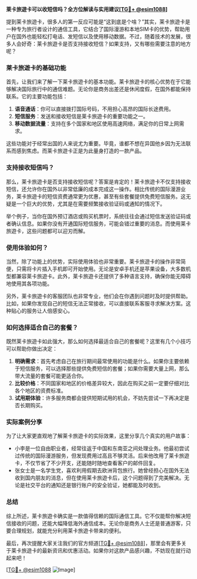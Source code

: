 **莱卡旅遊卡可以收短信吗？全方位解读与实用建议[[TG💪+ @esim1088](https://t.me/s/esim1088)]**

提到莱卡旅遊卡，很多人的第一反应可能是“这到底是个啥？”其实，莱卡旅遊卡是一种专为旅行者设计的通信工具，它结合了国际漫游和本地SIM卡的优势，帮助用户在国外也能轻松打电话、发短信以及使用移动数据。不过，随着技术的发展，很多人会好奇：莱卡旅遊卡是否支持接收短信？如果支持，又有哪些需要注意的地方呢？

### 莱卡旅遊卡的基础功能

首先，让我们来了解一下莱卡旅遊卡的基本功能。莱卡旅遊卡的核心优势在于它能够解决国际旅行中的通信难题。无论你是商务出差还是休闲度假，在国外都能保持联系。它的主要功能包括：

1. **语音通话**：你可以直接拨打国际号码，不用担心高昂的国际长途费用。
2. **短信服务**：发送和接收短信是莱卡旅遊卡的重要功能之一。
3. **移动数据流量**：支持在多个国家和地区使用高速网络，满足你的日常上网需求。

这些功能对于经常出国的人来说尤为重要。毕竟，谁都不想在异国他乡因为无法联系而感到焦虑。而莱卡旅遊卡正是为此量身打造的一款产品。

### 支持接收短信吗？

那么，莱卡旅遊卡是否支持接收短信呢？答案是肯定的！莱卡旅遊卡不仅支持接收短信，还允许你在国外以非常低廉的成本完成这一操作。相比传统的国际漫游业务，莱卡旅遊卡的短信资费通常更为优惠，甚至有些套餐提供免费短信服务。这无疑是一个巨大的优势，尤其是在需要频繁接收验证码或通知的情况下。

举个例子，当你在国外预订酒店或购买机票时，系统往往会通过短信发送验证码或者确认信息。如果你没有开通国际短信服务，可能会错过重要的消息。而使用莱卡旅遊卡，这些问题都可以迎刃而解。

### 使用体验如何？

当然，除了功能上的优势，实际使用体验也非常重要。莱卡旅遊卡的操作非常简便，只需将卡片插入手机即可开始使用。无论是安卓手机还是苹果设备，大多数机型都兼容莱卡旅遊卡。此外，莱卡旅遊卡还提供了多种语言支持，确保你能无障碍地使用其各项功能。

另外，莱卡旅遊卡的客服团队也非常专业，他们会在你遇到问题时及时提供帮助。比如，如果你发现自己的短信无法正常接收，可以直接联系客服寻求解决方案。这种贴心的服务让人倍感安心。

### 如何选择适合自己的套餐？

既然莱卡旅遊卡如此强大，那么如何选择最适合自己的套餐呢？这里有几个小技巧可以帮助你做出决定：

1. **明确需求**：首先考虑自己在旅行期间最常使用的功能是什么。如果你主要依赖于短信服务，可以选择那些提供免费短信的套餐；如果你需要大量上网，那么带大流量的套餐可能更适合你。
2. **比较价格**：不同国家和地区的价格差异较大，因此在购买之前一定要仔细对比各个地区的资费标准。
3. **试用期体验**：许多服务商都会提供短期试用的机会，不妨先尝试一下再决定是否长期购买。

### 实际案例分享

为了让大家更直观地了解莱卡旅遊卡的实际效果，这里分享几个真实的用户故事：

- 小李是一位自由职业者，经常往返于中国和东南亚之间处理业务。他最初尝试过传统的国际漫游服务，但发现费用过高且不够灵活。后来他改用了莱卡旅遊卡，不仅节省了不少开支，还能随时随地查看客户的邮件回复。
- 张女士是一名学生党，喜欢利用假期去欧洲背包旅行。她曾经担心在国外无法收到国内朋友的消息，但在使用莱卡旅遊卡后，这个问题得到了完美解决。无论是社交平台的通知还是银行账户的安全验证，她都能及时收到。

### 总结

综上所述，莱卡旅遊卡确实是一款值得信赖的国际通信工具。它不仅能帮你解决短信接收的问题，还能大幅降低海外通信成本。无论你是商务人士还是普通游客，只要合理规划，就能充分利用莱卡旅遊卡带来的便利。

最后，再次提醒大家关注我们的官方频道[[TG💪+ @esim1088](https://t.me/s/esim1088)]，那里会有更多关于莱卡旅遊卡的最新资讯和优惠活动。如果你对这款产品感兴趣，不妨现在就行动起来吧！

[[TG💪+ @esim1088](https://t.me/s/esim1088) ![Image](https://i.postimg.cc/4NQfJmqS/Snipaste-2025-05-13-00-14-12.png)]